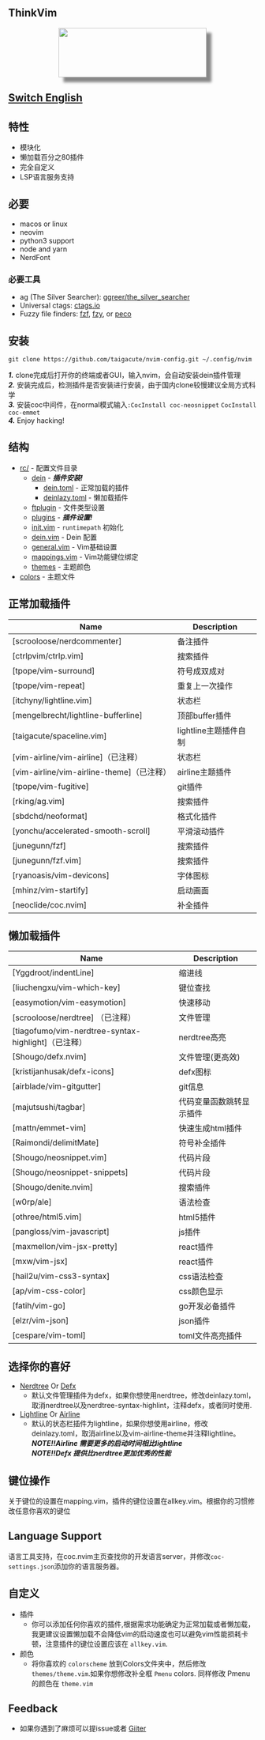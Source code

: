 
## ThinkVim 

<div align="center"><img style="width:300px;height:100px;box-shadow: 10px 10px 5px #888888;" src="https://github.com/Marlboro-go/Neovim-for-go/blob/master/screenshot/thinkvim.png"/></div>



## [Switch English](https://github.com/taigacute/nvim-config/blob/master/README-EN.md) 

## 特性


- 模块化
- 懒加载百分之80插件
- 完全自定义
- LSP语言服务支持

## 必要
* macos or linux
* neovim
* python3 support
* node and yarn
* NerdFont
### 必要工具

- ag (The Silver Searcher): [ggreer/the_silver_searcher](https://github.com/ggreer/the_silver_searcher)
- Universal ctags: [ctags.io](https://ctags.io/)
- Fuzzy file finders: [fzf](https://github.com/junegunn/fzf), [fzy](https://github.com/jhawthorn/fzy), or [peco](https://github.com/peco/peco)

## 安装
```
git clone https://github.com/taigacute/nvim-config.git ~/.config/nvim
```
**_1._** clone完成后打开你的终端或者GUI，输入nvim，会自动安装dein插件管理  
**_2._** 安装完成后，检测插件是否安装进行安装，由于国内clone较慢建议全局方式科学   
**_3._** 安装coc中间件，在normal模式输入`:CocInstall coc-neosnippet` `CocInstall coc-emmet`  
**_4._** Enjoy hacking!

## 结构

- [rc/](~/.config/nvim/rc) - 配置文件目录
  - [dein](~/.config/nvim/rc/dein)  - _**插件安装!**_
    - [dein.toml](~/.config/nvim/rc/dein/dein.toml)     - 正常加载的插件
    - [deinlazy.toml](~/.config/nvim/rc/dein/deinlazy.toml) - 懒加载插件
  - [ftplugin](~/.config/nvim/rc/ftplugin) - 文件类型设置
  - [plugins](~/.config/nvim/rc/plugins) - _**插件设置!**_
  - [init.vim](~/.config/nvim/rc/init.vim) - `runtimepath` 初始化
  - [dein.vim](~/.config/nvim/rc/dein.vim) - Dein 配置
  - [general.vim](~/.config/nvim/rc/general.vim) - Vim基础设置
  - [mappings.vim](~/.config/nvim/rc/mappings.vim) - Vim功能键位绑定
  - [themes](./config/theme.vim) - 主题颜色
- [colors](~/.config/nvim/colors) - 主题文件



## 正常加载插件
Name           | Description
-------------- | ----------------------
[scrooloose/nerdcommenter] | 备注插件
[ctrlpvim/ctrlp.vim] |  搜索插件
[tpope/vim-surround] |  符号成双成对
[tpope/vim-repeat] | 重复上一次操作
[itchyny/lightline.vim] | 状态栏
[mengelbrecht/lightline-bufferline] | 顶部buffer插件
[taigacute/spaceline.vim] | lightline主题插件自制
[vim-airline/vim-airline]（已注释） | 状态栏
[vim-airline/vim-airline-theme]（已注释）| airline主题插件
[tpope/vim-fugitive] | git插件 
[rking/ag.vim] |  搜索插件
[sbdchd/neoformat] | 格式化插件
[yonchu/accelerated-smooth-scroll] | 平滑滚动插件 
[junegunn/fzf] |  搜索插件
[junegunn/fzf.vim] | 搜索插件
[ryanoasis/vim-devicons] |  字体图标
[mhinz/vim-startify] | 启动画面
[neoclide/coc.nvim] | 补全插件

## 懒加载插件
Name           | Description
-------------- | ----------------------
[Yggdroot/indentLine] | 缩进线
[liuchengxu/vim-which-key] | 键位查找
[easymotion/vim-easymotion] | 快速移动
[scrooloose/nerdtree] （已注释）| 文件管理
[tiagofumo/vim-nerdtree-syntax-highlight]（已注释） | nerdtree高亮
[Shougo/defx.nvim] | 文件管理(更高效)
[kristijanhusak/defx-icons] | defx图标
[airblade/vim-gitgutter] | git信息
[majutsushi/tagbar] | 代码变量函数跳转显示插件
[mattn/emmet-vim] | 快速生成html插件
[Raimondi/delimitMate] | 符号补全插件
[Shougo/neosnippet.vim] | 代码片段
[Shougo/neosnippet-snippets] | 代码片段
[Shougo/denite.nvim] | 搜索插件
[w0rp/ale] | 语法检查
[othree/html5.vim] | html5插件 
[pangloss/vim-javascript] |  js插件
[maxmellon/vim-jsx-pretty] |  react插件
[mxw/vim-jsx] | react插件
[hail2u/vim-css3-syntax] | css语法检查
[ap/vim-css-color] | css颜色显示
[fatih/vim-go] | go开发必备插件
[elzr/vim-json] | json插件
[cespare/vim-toml] | toml文件高亮插件

## 选择你的喜好
* [Nerdtree](https://github.com/scrooloose/nerdtree) Or [Defx](https://github.com/Shougo/defx.nvim)
  * 默认文件管理插件为defx，如果你想使用nerdtree，修改deinlazy.toml，取消nerdtree以及nerdtree-syntax-highlint，注释defx，或者同时使用.
* [Lightline](https://github.com/itchyny/lightline.vim) Or [Airline](https://github.com/vim-airline/vim-airline)
  * 默认的状态栏插件为lightline，如果你想使用airline，修改deinlazy.toml，取消airline以及vim-airline-theme并注释lightline。  
  _**NOTE!!Airline 需要更多的启动时间相比lightline**_  
  _**NOTE!!Defx 提供比nerdtree更加优秀的性能**_
## 键位操作
关于键位的设置在mapping.vim，插件的键位设置在allkey.vim。根据你的习惯修改任意你喜欢的键位
## Language Support
语言工具支持，在coc.nvim主页查找你的开发语言server，并修改`coc-settings.json`添加你的语言服务器。
## 自定义
* 插件
   * 你可以添加任何你喜欢的插件,根据需求功能确定为正常加载或者懒加载，我更建议设置懒加载不会降低vim的启动速度也可以避免vim性能损耗卡顿，注意插件的键位设置应该在 `allkey.vim`.
* 颜色
   * 将你喜欢的 `colorscheme` 放到Colors文件夹中，然后修改 `themes/theme.vim`.如果你想修改补全框 `Pmenu` colors. 同样修改 Pmenu 的颜色在 `theme.vim` 
## Feedback
  * 如果你遇到了麻烦可以提issue或者 [Giiter](https://gitter.im/thinkvim/community)
